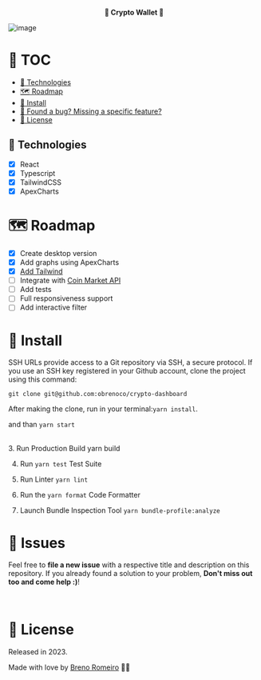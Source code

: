 <p align="center"><strong>💸 Crypto Wallet 💸</strong></p>

![image](https://user-images.githubusercontent.com/58960887/212926740-98dbd744-27a0-42f3-9798-8dc3c2037685.png)

# :pushpin: TOC

- [:robot: Technologies](#robot-technologies)
- [:world_map: Roadmap](#world_map-roadmap)
- [:construction_worker: Install](#construction_worker-install)
- [:bug: Found a bug? Missing a specific feature?](#bug-issues)
- [:closed_book: License](#closed_book-license)

## :robot: Technologies

- [x] React
- [x] Typescript
- [x] TailwindCSS
- [x] ApexCharts

# :world_map: Roadmap

- [x] Create desktop version
- [x] Add graphs using ApexCharts
- [x] [Add Tailwind](https://tailwindcss.com/)
- [ ] Integrate with [Coin Market API](https://coinmarketcap.com/api/)
- [ ] Add tests
- [ ] Full responsiveness support
- [ ] Add interactive filter

# :construction_worker: Install

SSH URLs provide access to a Git repository via SSH, a secure protocol. If you use an SSH key registered in your Github account, clone the project using this command:

`git clone git@github.com:obrenoco/crypto-dashboard`

After making the clone, run in your terminal:`yarn install`.<br />

and than `yarn start`

<br/>
3. Run Production Build yarn build

4. Run `yarn test` Test Suite

5. Run Linter `yarn lint`

6. Run the `yarn format` Code Formatter

7. Launch Bundle Inspection Tool `yarn bundle-profile:analyze`

# :bug: Issues

Feel free to **file a new issue** with a respective title and description on this repository. If you already found a solution to your problem, **Don't miss out too and come help :)**!

<br />

# :closed_book: License

Released in 2023.

Made with love by [Breno Romeiro](https://github.com/obrenoco) 💜🚀

